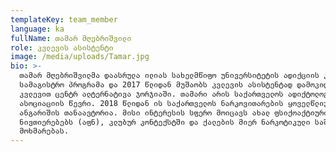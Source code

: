 ```yaml
---
templateKey: team_member
language: ka
fullName: თამარ მღებრიშვილი
role: კვლევის ასისტენტი
image: /media/uploads/Tamar.jpg
bio: >-
  თამარ მღებრიშვილმა დაასრულა ილიას სახელმწიფო უნივერსიტეტის ადიქციის კვლევების
  სამაგისტრო პროგრამა და 2017 წლიდან მუშაობს კვლევის ასისტენტად დამოკიდებულების
  კვლევით ცენტრ ალტერნატივა ჯორჯიაში. თამარი არის საქართველოს ადიქტოლოგთა
  ასოციაციის წევრი. 2018 წლიდან ის საქართველოს ნარკოვითარების ყოველწლიური
  ანგარიშის თანაავტორია. მისი ინტერესის სფერო მოიცავს ახალ ფსიქოაქტიური
  ნივთიერებებს (აფნ), კლუბურ კონტექსტში და ქალების მიერ ნარკოტიკული საშუალებების
  მოხმარებას.
---
```


